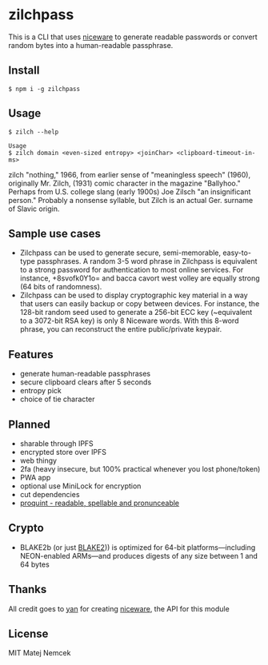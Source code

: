 # zilchpass
This is a CLI that uses [niceware](https://github.com/diracdeltas/niceware) to generate readable passwords or convert random bytes into a human-readable passphrase.

## Install
```
$ npm i -g zilchpass
```

## Usage
```
$ zilch --help

Usage
$ zilch domain <even-sized entropy> <joinChar> <clipboard-timeout-in-ms>
```
zilch "nothing," 1966, from earlier sense of "meaningless speech" (1960), originally Mr. Zilch, (1931) comic character in the magazine "Ballyhoo." Perhaps from U.S. college slang (early 1900s) Joe Zilsch "an insignificant person." Probably a nonsense syllable, but Zilch is an actual Ger. surname of Slavic origin.

## Sample use cases

* Zilchpass can be used to generate secure, semi-memorable, easy-to-type passphrases. A random 3-5 word phrase in Zilchpass is equivalent to a strong password for authentication to most online services. For instance, +8svofk0Y1o= and bacca cavort west volley are equally strong (64 bits of randomness).
* Zilchpass can be used to display cryptographic key material in a way that users can easily backup or copy between devices. For instance, the 128-bit random seed used to generate a 256-bit ECC key (~equivalent to a 3072-bit RSA key) is only 8 Niceware words. With this 8-word phrase, you can reconstruct the entire public/private keypair.

## Features

* generate human-readable passphrases
* secure clipboard clears after 5 seconds
* entropy pick
* choice of tie character

## Planned

* sharable through IPFS
* encrypted store over IPFS
* web thingy
* 2fa (heavy insecure, but 100% practical whenever you lost phone/token)
* PWA app
* optional use MiniLock for encryption
* cut dependencies
* [proquint - readable, spellable and pronunceable](https://github.com/deoxxa/proquint)

## Crypto

* BLAKE2b (or just [BLAKE2](https://blake2.net/))) is optimized for 64-bit platforms—including NEON-enabled ARMs—and produces digests of any size between 1 and 64 bytes

## Thanks

All credit goes to [yan](https://diracdeltas.github.io/) for creating [niceware](https://github.com/diracdeltas/niceware), the API for this module

## License

MIT Matej Nemcek
